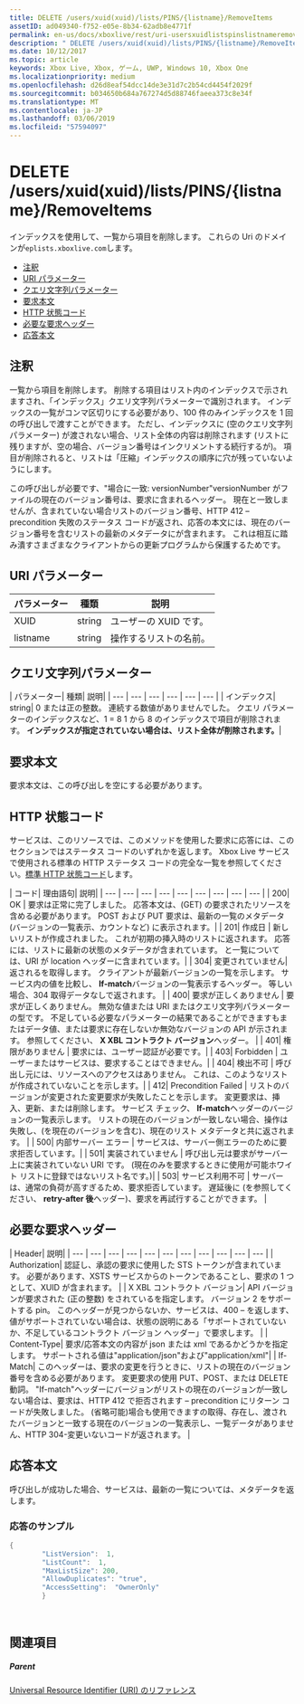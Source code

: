 ```yaml
---
title: DELETE /users/xuid(xuid)/lists/PINS/{listname}/RemoveItems
assetID: ad049340-f752-e05e-8b34-62adb8e4771f
permalink: en-us/docs/xboxlive/rest/uri-usersxuidlistspinslistnameremoveitemsdelete.html
description: " DELETE /users/xuid(xuid)/lists/PINS/{listname}/RemoveItems"
ms.date: 10/12/2017
ms.topic: article
keywords: Xbox Live, Xbox, ゲーム, UWP, Windows 10, Xbox One
ms.localizationpriority: medium
ms.openlocfilehash: d26d8eaf54dcc14de3e31d7c2b54cd4454f2029f
ms.sourcegitcommit: b034650b684a767274d5d88746faeea373c8e34f
ms.translationtype: MT
ms.contentlocale: ja-JP
ms.lasthandoff: 03/06/2019
ms.locfileid: "57594097"
---
```

# <a name="delete-usersxuidxuidlistspinslistnameremoveitems"></a>DELETE /users/xuid(xuid)/lists/PINS/{listname}/RemoveItems
インデックスを使用して、一覧から項目を削除します。 これらの Uri のドメインが`eplists.xboxlive.com`します。
 
  * [注釈](#ID4EV)
  * [URI パラメーター](#ID4ECB)
  * [クエリ文字列パラメーター](#ID4ELC)
  * [要求本文](#ID4END)
  * [HTTP 状態コード](#ID4EYD)
  * [必要な要求ヘッダー](#ID4EOBAC)
  * [応答本文](#ID4EEDAC)
 
<a id="ID4EV"></a>

 
## <a name="remarks"></a>注釈 
 
一覧から項目を削除します。 削除する項目はリスト内のインデックスで示されますされ、「インデックス」クエリ文字列パラメーターで識別されます。 インデックスの一覧がコンマ区切りにする必要があり、100 件のみインデックスを 1 回の呼び出しで渡すことができます。 ただし、インデックスに (空のクエリ文字列パラメーター) が渡されない場合、リスト全体の内容は削除されます (リストに残りますが、空の場合、バージョン番号はインクリメントする続行するが)。 項目が削除されると、リストは「圧縮」インデックスの順序に穴が残っていないようにします。 
 
この呼び出しが必要です、"場合に一致: versionNumber"versionNumber がファイルの現在のバージョン番号は、要求に含まれるヘッダー。 現在と一致しませんが、含まれていない場合リストのバージョン番号、HTTP 412 – precondition 失敗のステータス コードが返され、応答の本文には、現在のバージョン番号を含むリストの最新のメタデータにが含まれます。 これは相互に踏み潰すさまざまなクライアントからの更新プログラムから保護するためです。 
  
<a id="ID4ECB"></a>

 
## <a name="uri-parameters"></a>URI パラメーター 
 
| パラメーター| 種類| 説明| 
| --- | --- | --- | 
| XUID| string| ユーザーの XUID です。| 
| listname| string| 操作するリストの名前。| 
  
<a id="ID4ELC"></a>

 
## <a name="query-string-parameters"></a>クエリ文字列パラメーター 
 
| パラメーター| 種類| 説明| 
| --- | --- | --- | --- | --- | --- | 
| インデックス| string| 0 または正の整数。 連続する数値がありませんでした。 クエリ パラメーターのインデックスなど、1 = 8 1 から 8 のインデックスで項目が削除されます。 <b>インデックスが指定されていない場合は、リスト全体が削除されます。</b>| 
  
<a id="ID4END"></a>

 
## <a name="request-body"></a>要求本文 
 
要求本文は、この呼び出しを空にする必要があります。
  
<a id="ID4EYD"></a>

 
## <a name="http-status-codes"></a>HTTP 状態コード 
 
サービスは、このリソースでは、このメソッドを使用した要求に応答には、このセクションではステータス コードのいずれかを返します。 Xbox Live サービスで使用される標準の HTTP ステータス コードの完全な一覧を参照してください。[標準 HTTP 状態コード](../../additional/httpstatuscodes.md)します。
 
| コード| 理由語句| 説明| 
| --- | --- | --- | --- | --- | --- | --- | --- | --- | 
| 200| OK | 要求は正常に完了しました。 応答本文は、(GET) の要求されたリソースを含める必要があります。 POST および PUT 要求は、最新の一覧のメタデータ (バージョンの一覧表示、カウントなど) に表示されます。| 
| 201| 作成日 | 新しいリストが作成されました。 これが初期の挿入時のリストに返されます。 応答には、リストに最新の状態のメタデータが含まれています。 と一覧については、URI が location ヘッダーに含まれています。| 
| 304| 変更されていません| 返されるを取得します。 クライアントが最新バージョンの一覧を示します。 サービス内の値を比較し、 <b>If-match</b>バージョンの一覧表示するヘッダー。 等しい場合、304 取得データなしで返されます。 | 
| 400| 要求が正しくありません | 要求が正しくありません。 無効な値または URI またはクエリ文字列パラメーターの型です。 不足している必要なパラメーターの結果であることができますもまたはデータ値、または要求に存在しないか無効なバージョンの API が示されます。 参照してください、 <b>X XBL コントラクト バージョン</b>ヘッダー。 | 
| 401| 権限がありません | 要求には、ユーザー認証が必要です。| 
| 403| Forbidden | ユーザーまたはサービスは、要求することはできません。| 
| 404| 検出不可 | 呼び出し元には、リソースへのアクセスはありません。 これは、このようなリストが作成されていないことを示します。| 
| 412| Precondition Failed | リストのバージョンが変更された変更要求が失敗したことを示します。 変更要求は、挿入、更新、または削除します。 サービス チェック、 <b>If-match</b>ヘッダーのバージョンの一覧表示します。 リストの現在のバージョンが一致しない場合、操作は失敗し、(を現在のバージョンを含む)、現在のリスト メタデータと共に返されます。 | 
| 500| 内部サーバー エラー | サービスは、サーバー側エラーのために要求拒否しています。| 
| 501| 実装されていません | 呼び出し元は要求がサーバー上に実装されていない URI です。 (現在のみを要求するときに使用が可能ホワイト リストに登録ではないリスト名です。)| 
| 503| サービス利用不可 | サーバーは、通常の負荷が高すぎるため、要求拒否しています。 遅延後に (を参照してください、 <b>retry-after 後</b>ヘッダー)、要求を再試行することができます。 | 
  
<a id="ID4EOBAC"></a>

 
## <a name="required-request-headers"></a>必要な要求ヘッダー
 
| Header| 説明| 
| --- | --- | --- | --- | --- | --- | --- | --- | --- | --- | --- | 
| Authorization| 認証し、承認の要求に使用した STS トークンが含まれています。 必要があります、XSTS サービスからのトークンであることし、要求の 1 つとして、XUID が含まれます。 | 
| X XBL コントラクト バージョン| API バージョンが要求された (正の整数) をされているを指定します。 バージョン 2 をサポートする pin。 このヘッダーが見つからないか、サービスは、400 – を返します、値がサポートされていない場合は、状態の説明にある「サポートされていないか、不足しているコントラクト バージョン ヘッダー」で要求します。 | 
| Content-Type| 要求/応答本文の内容が json または xml であるかどうかを指定します。 サポートされる値は"application/json"および"application/xml"| 
| If-Match| このヘッダーは、要求の変更を行うときに、リストの現在のバージョン番号を含める必要があります。 変更要求の使用 PUT、POST、または DELETE 動詞。 "If-match"ヘッダーにバージョンがリストの現在のバージョンが一致しない場合は、要求は、HTTP 412 で拒否されます – precondition にリターン コードが失敗しました。 (省略可能)場合も使用できますの取得、存在し、渡されたバージョンと一致する現在のバージョンの一覧表示し、一覧データがありません、HTTP 304-変更いないコードが返されます。 | 
  
<a id="ID4EEDAC"></a>

 
## <a name="response-body"></a>応答本文 
 
呼び出しが成功した場合、サービスは、最新の一覧については、メタデータを返します。 
 
<a id="ID4EODAC"></a>

 
### <a name="sample-response"></a>応答のサンプル 
 

```cpp
{
        "ListVersion":  1,
        "ListCount":  1,
        "MaxListSize": 200,
        "AllowDuplicates": "true",
        "AccessSetting":  "OwnerOnly"
        }

      
```

   
<a id="ID4E1DAC"></a>

 
## <a name="see-also"></a>関連項目
 
<a id="ID4E3DAC"></a>

 
##### <a name="parent"></a>Parent 

[Universal Resource Identifier (URI) のリファレンス](../atoc-xboxlivews-reference-uris.md)

   